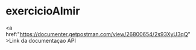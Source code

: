 # exercicioAlmir

<a href:"https://documenter.getpostman.com/view/26800654/2s93XyU3qQ" >Link da documentaçao API</a>
